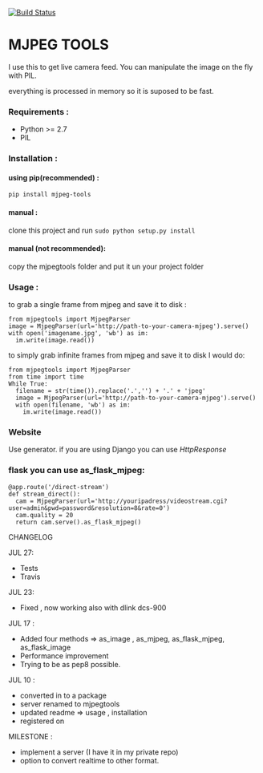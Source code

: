 [![Build Status](https://travis-ci.org/royendgel/mjpeg-tools.svg?branch=master)](https://travis-ci.org/royendgel/mjpeg-tools)

MJPEG TOOLS
===========

I use this to get live camera feed.
You can manipulate the image on the fly with PIL.

everything is processed in memory so it is suposed to be fast.

### Requirements :
- Python >= 2.7
- PIL

### Installation :
#### using pip(recommended) :
`pip install mjpeg-tools`

#### manual :
clone this project and run `sudo python setup.py install`

#### manual (not recommended):
copy the mjpegtools folder and put it un your project folder

### Usage :

to grab a single frame from mjpeg and save it to disk :
```
from mjpegtools import MjpegParser
image = MjpegParser(url='http://path-to-your-camera-mjpeg').serve()
with open('imagename.jpg', 'wb') as im:
  im.write(image.read())
```

to simply grab infinite frames from mjpeg and save it to disk  I would do:
```
from mjpegtools import MjpegParser
from time import time
While True:
  filename = str(time()).replace('.','') + '.' + 'jpeg'
  image = MjpegParser(url='http://path-to-your-camera-mjpeg').serve()
  with open(filename, 'wb') as im:
    im.write(image.read())
```

### Website
Use generator.
if you are using Django you can use *HttpResponse*
### flask you can use as_flask_mjpeg:

```
@app.route('/direct-stream')
def stream_direct():
  cam = MjpegParser(url='http://youripadress/videostream.cgi?user=admin&pwd=password&resolution=8&rate=0')
  cam.quality = 20
  return cam.serve().as_flask_mjpeg()
```


CHANGELOG

JUL 27:
- Tests
- Travis

JUL 23:
- Fixed , now working also with dlink dcs-900

JUL 17 :
- Added four methods => as_image , as_mjpeg, as_flask_mjpeg, as_flask_image
- Performance improvement
- Trying to be as pep8 possible.

JUL 10 :
- converted in to a package
- server renamed to mjpegtools
- updated readme => usage , installation
- registered on

MILESTONE :
- implement a server (I have it in my private repo)
- option to convert realtime to other format.
